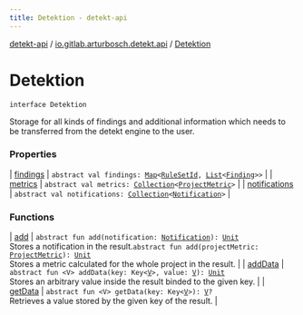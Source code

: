 ```yaml
---
title: Detektion - detekt-api
---
```


[detekt-api](../../index.html) / [io.gitlab.arturbosch.detekt.api](../index.html) / [Detektion](./index.html)

# Detektion

`interface Detektion`

Storage for all kinds of findings and additional information
which needs to be transferred from the detekt engine to the user.

### Properties

| [findings](findings.html) | `abstract val findings: `[`Map`](https://kotlinlang.org/api/latest/jvm/stdlib/kotlin.collections/-map/index.html)`<`[`RuleSetId`](../-rule-set-id.html)`, `[`List`](https://kotlinlang.org/api/latest/jvm/stdlib/kotlin.collections/-list/index.html)`<`[`Finding`](../-finding/index.html)`>>` |
| [metrics](metrics.html) | `abstract val metrics: `[`Collection`](https://kotlinlang.org/api/latest/jvm/stdlib/kotlin.collections/-collection/index.html)`<`[`ProjectMetric`](../-project-metric/index.html)`>` |
| [notifications](notifications.html) | `abstract val notifications: `[`Collection`](https://kotlinlang.org/api/latest/jvm/stdlib/kotlin.collections/-collection/index.html)`<`[`Notification`](../-notification/index.html)`>` |

### Functions

| [add](add.html) | `abstract fun add(notification: `[`Notification`](../-notification/index.html)`): `[`Unit`](https://kotlinlang.org/api/latest/jvm/stdlib/kotlin/-unit/index.html)<br>Stores a notification in the result.`abstract fun add(projectMetric: `[`ProjectMetric`](../-project-metric/index.html)`): `[`Unit`](https://kotlinlang.org/api/latest/jvm/stdlib/kotlin/-unit/index.html)<br>Stores a metric calculated for the whole project in the result. |
| [addData](add-data.html) | `abstract fun <V> addData(key: Key<`[`V`](add-data.html#V)`>, value: `[`V`](add-data.html#V)`): `[`Unit`](https://kotlinlang.org/api/latest/jvm/stdlib/kotlin/-unit/index.html)<br>Stores an arbitrary value inside the result binded to the given key. |
| [getData](get-data.html) | `abstract fun <V> getData(key: Key<`[`V`](get-data.html#V)`>): `[`V`](get-data.html#V)`?`<br>Retrieves a value stored by the given key of the result. |

